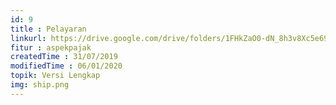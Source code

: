 ```yaml
---
id: 9
title : Pelayaran
linkurl: https://drive.google.com/drive/folders/1FHkZaO0-dN_8h3v8Xc5e69TYi6Sizd8U?usp=sharing
fitur : aspekpajak
createdTime : 31/07/2019
modifiedTime : 06/01/2020
topik: Versi Lengkap
img: ship.png
---
```

